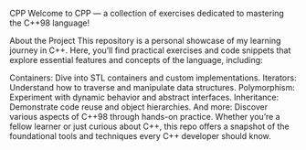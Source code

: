 CPP
Welcome to CPP — a collection of exercises dedicated to mastering the C++98 language!

About the Project
This repository is a personal showcase of my learning journey in C++. Here, you’ll find practical exercises and code snippets that explore essential features and concepts of the language, including:

Containers: Dive into STL containers and custom implementations.
Iterators: Understand how to traverse and manipulate data structures.
Polymorphism: Experiment with dynamic behavior and abstract interfaces.
Inheritance: Demonstrate code reuse and object hierarchies.
And more: Discover various aspects of C++98 through hands-on practice.
Whether you’re a fellow learner or just curious about C++, this repo offers a snapshot of the foundational tools and techniques every C++ developer should know.
